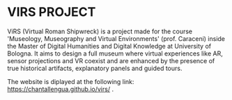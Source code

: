 # VIRS PROJECT

ViRS (Virtual Roman Shipwreck) is a project made for the course 'Museology, Museography and Virtual Environments' (prof. Caraceni) inside the Master of Digital Humanities and Digital Knowledge at University of Bologna. It aims to design a full museum where virtual experiences like AR, sensor projections and VR coexist and are enhanced by the presence of true historical artifacts, explanatory panels and guided tours.

The website is diplayed at the following link: https://chantallengua.github.io/virs/ .
